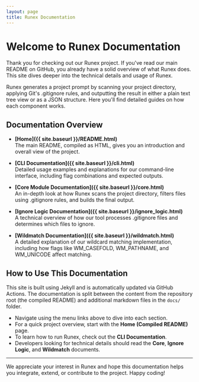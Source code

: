 ```yaml
---
layout: page
title: Runex Documentation
---
```


# Welcome to Runex Documentation

Thank you for checking out our Runex project. If you've read our main README on GitHub, you already have a solid overview of what Runex does. This site dives deeper into the technical details and usage of Runex.

Runex generates a project prompt by scanning your project directory, applying Git's .gitignore rules, and outputting the result in either a plain text tree view or as a JSON structure. Here you'll find detailed guides on how each component works.

## Documentation Overview

- **[Home]({{ site.baseurl }}/README.html)**  
  The main README, compiled as HTML, gives you an introduction and overall view of the project.

- **[CLI Documentation]({{ site.baseurl }}/cli.html)**  
  Detailed usage examples and explanations for our command-line interface, including flag combinations and expected outputs.

- **[Core Module Documentation]({{ site.baseurl }}/core.html)**  
  An in-depth look at how Runex scans the project directory, filters files using .gitignore rules, and builds the final output.

- **[Ignore Logic Documentation]({{ site.baseurl }}/ignore_logic.html)**  
  A technical overview of how our tool processes .gitignore files and determines which files to ignore.

- **[Wildmatch Documentation]({{ site.baseurl }}/wildmatch.html)**  
  A detailed explanation of our wildcard matching implementation, including how flags like WM_CASEFOLD, WM_PATHNAME, and WM_UNICODE affect matching.

## How to Use This Documentation

This site is built using Jekyll and is automatically updated via GitHub Actions. The documentation is split between the content from the repository root (the compiled README) and additional markdown files in the `docs/` folder.

- Navigate using the menu links above to dive into each section.
- For a quick project overview, start with the **Home (Compiled README)** page.
- To learn how to run Runex, check out the **CLI Documentation**.
- Developers looking for technical details should read the **Core**, **Ignore Logic**, and **Wildmatch** documents.

---

We appreciate your interest in Runex and hope this documentation helps you integrate, extend, or contribute to the project. Happy coding!

